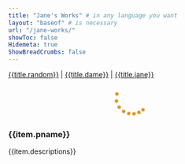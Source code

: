 ```yaml
---
title: "Jane's Works" # in any language you want
layout: "baseof" # is necessary
url: "/jane-works/"
showToc: false
Hidemeta: true
ShowBreadCrumbs: false
---
```

<script src="https://unpkg.com/vue@next" defer></script>

<link rel="stylesheet" href="/src/index.css">
<div id="app">
  <div class="navbar">
      <span><a href="/gallery/">{{title.random}}</a></span>
      |
      <span><a href="/dame/">{{title.dame}}</a></span>
      |
      <span><a href="/jane-works/" class="active-link">{{title.jane}}</a></span>
      <br>
  </div>
  <transition name="spinner" mode="out-in">
      <div class="spinner" v-show="isLoading">
          <div class="lds-roller">
              <div></div>
              <div></div>
              <div></div>
              <div></div>
              <div></div>
              <div></div>
              <div></div>
              <div></div>
          </div>
      </div>
  </transition>
  <div class="container">
      <div class="wrapper" v-for="item in janeWorks">
          <img 
              :src="item.linkAdd" :alt="item.altText" :key="item.id"
              @click.prevent="currentShow(item.linkAdd)"
              @load="loaded"
              />
          <div class="caps" v-cloak>
              <h3>{{item.pname}}</h3>
              <span>{{item.descriptions}}</span>
          </div>
      </div>
  </div>
  <transition name="popup" @click="closeImg">
      <div 
          v-if="maskOn" 
          :class="maskOn?'mask':''" 
          @click="closeImg"  >
          <img :src="currentImg" alt="">
  </div>
  </transition>
</div>
<script src="/src/main.js" ></script>
<style>
.spinner {
  display: flex;
  justify-content: center;
  align-items: center;
  width: 100%;
}
.lds-roller {
  display: inline-block;
  position: relative;
  width: 80px;
  height: 80px;
}
.lds-roller div {
  animation: lds-roller 1.2s cubic-bezier(0.5, 0, 0.5, 1) infinite;
  transform-origin: 40px 40px;
}
.lds-roller div:after {
  content: ' ';
  display: block;
  position: absolute;
  width: 7px;
  height: 7px;
  border-radius: 50%;
  background-color: rgb(215, 153, 35);
  margin: -4px 0 0 -4px;
}
.lds-roller div:nth-child(1) {
  animation-delay: -0.036s;
}
.lds-roller div:nth-child(1):after {
  top: 63px;
  left: 63px;
}
.lds-roller div:nth-child(2) {
  animation-delay: -0.072s;
}
.lds-roller div:nth-child(2):after {
  top: 68px;
  left: 56px;
}
.lds-roller div:nth-child(3) {
  animation-delay: -0.108s;
}
.lds-roller div:nth-child(3):after {
  top: 71px;
  left: 48px;
}
.lds-roller div:nth-child(4) {
  animation-delay: -0.144s;
}
.lds-roller div:nth-child(4):after {
  top: 72px;
  left: 40px;
}
.lds-roller div:nth-child(5) {
  animation-delay: -0.18s;
}
.lds-roller div:nth-child(5):after {
  top: 71px;
  left: 32px;
}
.lds-roller div:nth-child(6) {
  animation-delay: -0.216s;
}
.lds-roller div:nth-child(6):after {
  top: 68px;
  left: 24px;
}
.lds-roller div:nth-child(7) {
  animation-delay: -0.252s;
}
.lds-roller div:nth-child(7):after {
  top: 63px;
  left: 17px;
}
.lds-roller div:nth-child(8) {
  animation-delay: -0.288s;
}
.lds-roller div:nth-child(8):after {
  top: 56px;
  left: 12px;
}
@keyframes lds-roller {
  0% {
    transform: rotate(0deg);
  }
  100% {
    transform: rotate(360deg);
  }
}
</style>
